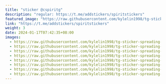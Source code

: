 ```yaml
---
title: "sticker @cspiritg"
description: "regular: https://t.me/addstickers/spiritstickers"
featured_image: "https://raw.githubusercontent.com/kylelin1998/tg-sticker-spreading-worldwide-images/main/img/02936e1a-6040-4dab-b0bf-265cf16cd5d5.jpg"
link: "https://t.me/addstickers/spiritstickers"
weight: 3
date: 2024-01-17T07:42:35+08:00
images:
  - https://raw.githubusercontent.com/kylelin1998/tg-sticker-spreading-worldwide-images/main/img/02936e1a-6040-4dab-b0bf-265cf16cd5d5.jpg
  - https://raw.githubusercontent.com/kylelin1998/tg-sticker-spreading-worldwide-images/main/img/d5d899ae-e2a0-4c49-8e5f-2d5ce36684cd.jpg
  - https://raw.githubusercontent.com/kylelin1998/tg-sticker-spreading-worldwide-images/main/img/15649b63-8e8d-4cf5-8077-48ede67e56b6.jpg
  - https://raw.githubusercontent.com/kylelin1998/tg-sticker-spreading-worldwide-images/main/img/5444aca7-1fd7-4ca8-8637-f221ee954042.jpg
  - https://raw.githubusercontent.com/kylelin1998/tg-sticker-spreading-worldwide-images/main/img/66a6aefa-e06d-4bd9-beef-33ac956aca13.jpg
  - https://raw.githubusercontent.com/kylelin1998/tg-sticker-spreading-worldwide-images/main/img/da024651-6787-46be-ba0a-532af05fda42.jpg
  - https://raw.githubusercontent.com/kylelin1998/tg-sticker-spreading-worldwide-images/main/img/1ab0a39c-f062-4f0c-8b1e-103c0f1b3ed7.jpg
  - https://raw.githubusercontent.com/kylelin1998/tg-sticker-spreading-worldwide-images/main/img/33593ae4-11aa-48c0-975e-ee079e06276f.jpg
---
```


